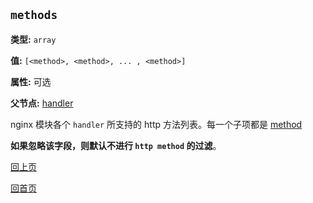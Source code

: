 `methods`
----------

**类型:** `array`

**值:** `[<method>, <method>, ... , <method>]`

**属性:** 可选

**父节点:** [handler](handler.md)

nginx 模块各个 `handler` 所支持的 http 方法列表。每一个子项都是 [method](method.md)

**如果忽略该字段，则默认不进行 `http method` 的过滤**。

[回上页](../ngx_wizard.md)

[回首页](../../index.md)